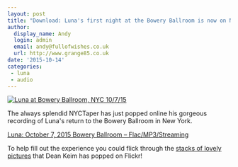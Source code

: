 ```yaml
---
layout: post
title: "Download: Luna's first night at the Bowery Ballroom is now on NYCTaper"
author:
  display_name: Andy
  login: admin
  email: andy@fullofwishes.co.uk
  url: http://www.grange85.co.uk
date: '2015-10-14'
categories:
 - luna
 - audio
---
```

<a data-flickr-embed="true" data-footer="true"  href="https://www.flickr.com/photos/42302753@N05/21475071424/in/photolist-yHPsqx-yHFmy9-zEJpm8-zCoDCh-zEHbfk-yHNHZk-zoaYiM-zocqaV-zody1n-zEGBh6-zo97oY-yHRReK-zDD997-yHRdAK-yHHdbo-yHGRo1-zCqYXL-zo7ydj-zDCKgd-zFCU3t-s7tcw7-dqxTUN-dqHZys-dqHPBT-dqHPFK-gZFWFB-dqHPUa-dqHP9g-dqHYoq-dqHPhn-dqHYZS-dqHYuJ-dqHNET-dqHYyd-dqHYUu-dqHYro-dqHNRv-dqHPxF-dqHNMk-dqHYGU-bp4bi5-bBY6hc-bmhizj-bzcaRP-bzcaFD-bmhiqL-biYUeZ-aYvgcM-aYvgxR-aYvjqk/" title="Luna at Bowery Ballroom, NYC 10/7/15"><img src="https://farm1.staticflickr.com/579/21475071424_74d369c5bd_b.jpg" alt="Luna at Bowery Ballroom, NYC 10/7/15"></a>
<p class="lead">The always splendid NYCTaper has just popped online his gorgeous recording of Luna's return to the Bowery Ballroom in New York.</p>

<p><a href="http://www.nyctaper.com/2015/10/luna-october-7-2015-bowery-ballroom-flacmp3streaming/">Luna: October 7, 2015 Bowery Ballroom – Flac/MP3/Streaming</a></p>

<p>To help fill out the experience you could flick through the <a href="https://www.flickr.com/photos/42302753@N05/sets/72157659324560340">stacks of lovely pictures</a> that Dean Keim has popped on Flickr!</p>

